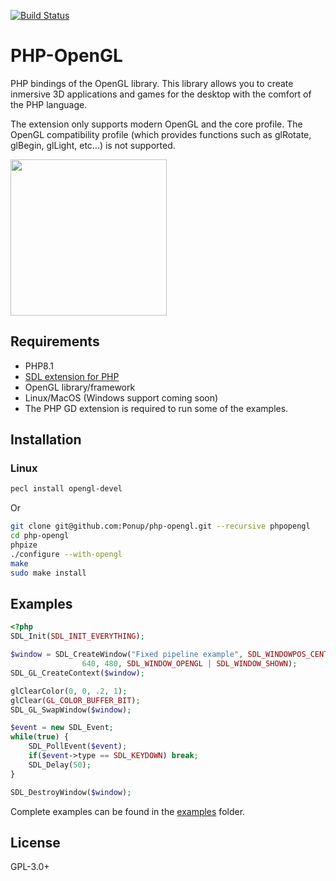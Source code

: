 [![Build Status](https://travis-ci.org/Ponup/php-opengl.svg?branch=master)](https://travis-ci.org/Ponup/php-opengl)

# PHP-OpenGL

PHP bindings of the OpenGL library. This library allows you to create inmersive 3D applications and games for the desktop with the comfort of the PHP language.

The extension only supports modern OpenGL and the core profile. The OpenGL compatibility profile (which provides functions such as glRotate, glBegin, glLight, etc...) is not supported.

[<img src="opengl-camera-demo.gif" width="250" />](opengl-camera-demo.gif)

## Requirements

- PHP8.1
- [SDL extension for PHP](https://github.com/Ponup/php-sdl)
- OpenGL library/framework
- Linux/MacOS (Windows support coming soon)
- The PHP GD extension is required to run some of the examples.

## Installation

### Linux

```bash
pecl install opengl-devel
```

Or

```bash
git clone git@github.com:Ponup/php-opengl.git --recursive phpopengl
cd php-opengl
phpize
./configure --with-opengl
make
sudo make install
```

## Examples

```php
<?php
SDL_Init(SDL_INIT_EVERYTHING);

$window = SDL_CreateWindow("Fixed pipeline example", SDL_WINDOWPOS_CENTERED, SDL_WINDOWPOS_CENTERED,                
                640, 480, SDL_WINDOW_OPENGL | SDL_WINDOW_SHOWN);                                                                                               
SDL_GL_CreateContext($window);    

glClearColor(0, 0, .2, 1); 
glClear(GL_COLOR_BUFFER_BIT);
SDL_GL_SwapWindow($window);

$event = new SDL_Event;
while(true) {
	SDL_PollEvent($event);
	if($event->type == SDL_KEYDOWN) break;
	SDL_Delay(50);
}

SDL_DestroyWindow($window);
```

Complete examples can be found in the [examples](examples) folder.

## License

GPL-3.0+

